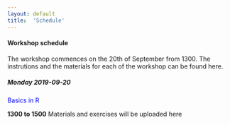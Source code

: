 ```yaml
---
layout: default
title:  'Schedule'
---
```

#### Workshop schedule

The workshop commences on the 20th of September from 1300. The instrutions and the materials for each of the workshop can be found here.

##### Monday 2019-09-20

<span style="color:blue"> Basics in R </span>

**1300 to 1500** Materials and exercises will be uploaded here
